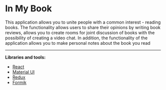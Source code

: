 # In My Book

This application allows you to unite people with a common interest - reading books. The functionality allows users to share their opinions by writing book reviews, allows you to create rooms for joint discussion of books with the possibility of creating a video chat. In addition, the functionality of the application allows you to make personal notes about the book you read

***

**Libraries and tools:**
- [React](reactjs.org)
- [Material UI](https://mui.com/)
- [Redux](https://redux.js.org/)
- [Formik](https://formik.org/)
